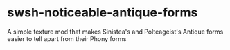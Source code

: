 # swsh-noticeable-antique-forms
A simple texture mod that makes Sinistea's and Polteageist's Antique forms easier to tell apart from their Phony forms
